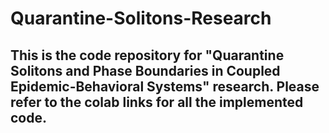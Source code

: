 # Quarantine-Solitons-Research
## This is the code repository for "Quarantine Solitons and Phase Boundaries in Coupled Epidemic-Behavioral Systems" research. Please refer to the colab links for all the implemented code.
